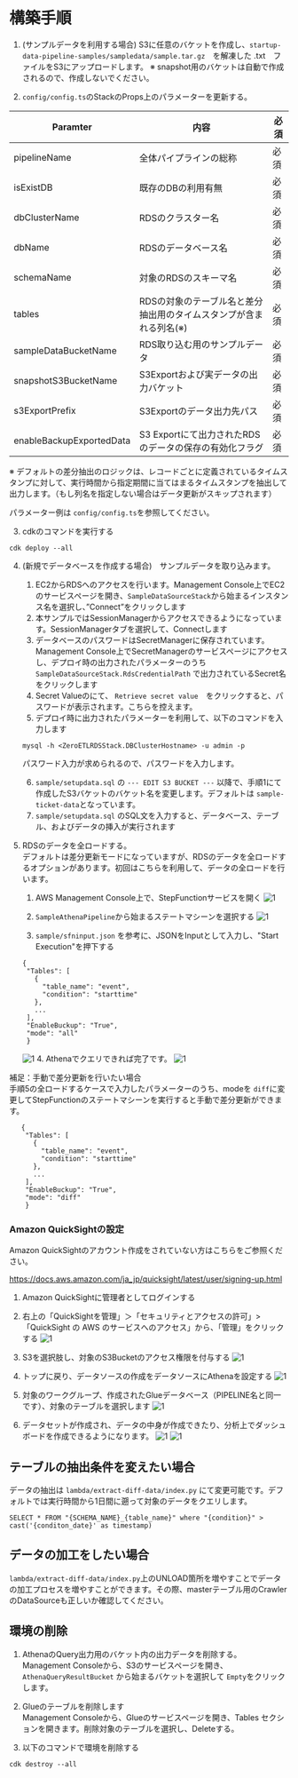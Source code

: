
# 構築手順

1. (サンプルデータを利用する場合) S3に任意のバケットを作成し、`startup-data-pipeline-samples/sampledata/sample.tar.gz`　を解凍した .txt　ファイルをS3にアップロードします。
※ snapshot用のバケットは自動で作成されるので、作成しないでください。

2. `config/config.ts`のStackのProps上のパラメーターを更新する。

|Paramter|内容|必須|
|---|---|---|
|pipelineName|全体パイプラインの総称|必須|
|isExistDB|既存のDBの利用有無|必須|
|dbClusterName|RDSのクラスター名|必須|
|dbName|RDSのデータベース名|必須|
|schemaName|対象のRDSのスキーマ名|必須|
|tables|RDSの対象のテーブル名と差分抽出用のタイムスタンプが含まれる列名(※)|必須|
|sampleDataBucketName|RDS取り込む用のサンプルデータ|必須|
|snapshotS3BucketName|S3Exportおよび実データの出力バケット|必須|
|s3ExportPrefix|S3Exportのデータ出力先パス|必須|
|enableBackupExportedData|S3 Exportにて出力されたRDSのデータの保存の有効化フラグ|必須|


※ デフォルトの差分抽出のロジックは、レコードごとに定義されているタイムスタンプに対して、実行時間から指定期間に当てはまるタイムスタンプを抽出して出力します。（もし列名を指定しない場合はデータ更新がスキップされます）

パラメーター例は `config/config.ts`を参照してください。


3. cdkのコマンドを実行する

```
cdk deploy --all
```

4. (新規でデータベースを作成する場合)　サンプルデータを取り込みます。
   1. EC2からRDSへのアクセスを行います。Management Console上でEC2のサービスページを開き、`SampleDataSourceStack`から始まるインスタンス名を選択し、”Connect”をクリックします
   2. 本サンプルではSessionManagerからアクセスできるようになっています。SessionManagerタブを選択して、Connectします
   3. データベースのパスワードはSecretManagerに保存されています。Management Console上でSecretManagerのサービスページにアクセスし、デプロイ時の出力されたパラメーターのうち `SampleDataSourceStack.RdsCredentialPath` で出力されているSecret名をクリックします
   4. Secret Valueのにて、 `Retrieve secret value`　をクリックすると、パスワードが表示されます。こちらを控えます。
   5. デプロイ時に出力されたパラメーターを利用して、以下のコマンドを入力します 

    ```
    mysql -h <ZeroETLRDSStack.DBClusterHostname> -u admin -p
    ```
    パスワード入力が求められるので、パスワードを入力します。

   6. `sample/setupdata.sql` の `--- EDIT S3 BUCKET ---` 以降で、手順1にて作成したS3バケットのバケット名を変更します。デフォルトは `sample-ticket-data`となっています。
   7. `sample/setupdata.sql` のSQL文を入力すると、データベース、テーブル、およびデータの挿入が実行されます


5. RDSのデータを全ロードする。  
デフォルトは差分更新モードになっていますが、RDSのデータを全ロードするオプションがあります。初回はこちらを利用して、データの全ロードを行います。

   1. AWS Management Console上で、StepFunctionサービスを開く
   ![1](./image/image2.png)

   2. `SampleAthenaPipeline`から始まるステートマシーンを選択する
    ![1](./image/image3.png)

   3. `sample/sfninput.json` を参考に、JSONをInputとして入力し、"Start Execution"を押下する

   ```
   {
    "Tables": [
      {
        "table_name": "event",
        "condition": "starttime"
      },
      ...
    ],
    "EnableBuckup": "True",
    "mode": "all"
    }
   ```
   ![1](./image/image5.png)
   4. Athenaでクエリできれば完了です。
   ![1](./image/image14.png)

補足：手動で差分更新を行いたい場合  
手順5の全ロードするケースで入力したパラメーターのうち、modeを `diff`に変更してStepFunctionのステートマシーンを実行すると手動で差分更新ができます。 

```
   {
    "Tables": [
      {
        "table_name": "event",
        "condition": "starttime"
      },
      ...
    ],
    "EnableBuckup": "True",
    "mode": "diff"
    }
   ```


### Amazon QuickSightの設定

Amazon QuickSightのアカウント作成をされていない方はこちらをご参照ください。

https://docs.aws.amazon.com/ja_jp/quicksight/latest/user/signing-up.html

1. Amazon QuickSightに管理者としてログインする
2. 右上の「QuickSightを管理」＞「セキュリティとアクセスの許可」> 「QuickSight の AWS のサービスへのアクセス」から、「管理」をクリックする
![1](./image/image13.png)
3. S3を選択肢し、対象のS3Bucketのアクセス権限を付与する
![1](./image/image10.png)
4. トップに戻り、データソースの作成をデータソースにAthenaを設定する
![1](./image/image6.png)
5. 対象のワークグループ、作成されたGlueデータベース（PIPELINE名と同一です）、対象のテーブルを選択します
![1](./image/image8.png)

6. データセットが作成され、データの中身が作成できたり、分析上でダッシュボードを作成できるようになります。
![1](./image/image11.png)
![1](./image/image12.png)

## テーブルの抽出条件を変えたい場合
データの抽出は `lambda/extract-diff-data/index.py` にて変更可能です。デフォルトでは実行時間から1日間に遡って対象のデータをクエリします。

```
SELECT * FROM "{SCHEMA_NAME}_{table_name}" where "{condition}" > cast('{conditon_date}' as timestamp)
```
## データの加工をしたい場合
`lambda/extract-diff-data/index.py`上のUNLOAD箇所を増やすことでデータの加工プロセスを増やすことができます。その際、masterテーブル用のCrawlerのDataSourceも正しいか確認してください。

## 環境の削除

1. AthenaのQuery出力用のバケット内の出力データを削除する。
Management Consoleから、S3のサービスページを開き、 `AthenaQueryResultBucket` から始まるバケットを選択して `Empty`をクリックします。

2. Glueのテーブルを削除します  
Management Consoleから、Glueのサービスページを開き、Tables セクションを開きます。削除対象のテーブルを選択し、Deleteする。

3. 以下のコマンドで環境を削除する

```
cdk destroy --all
```